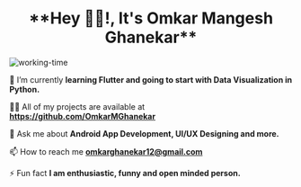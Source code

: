 <h1><center>**Hey 🙋‍♂️!, It's Omkar Mangesh Ghanekar**</h1></center>

![working-time](https://user-images.githubusercontent.com/87419830/132298842-31f66014-2a14-4311-9648-7972194baf78.gif)

🌱 I’m currently **learning Flutter and going to start with Data Visualization in Python.**

👨‍💻 All of my projects are available at **https://github.com/OmkarMGhanekar**

💬 Ask me about **Android App Development, UI/UX Designing and more.**

📫 How to reach me **omkarghanekar12@gmail.com**

⚡ Fun fact **I am enthusiastic, funny and open minded person.**
